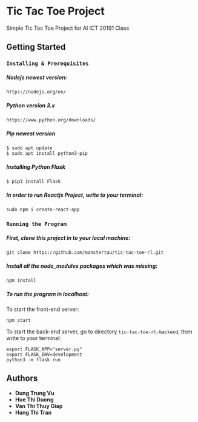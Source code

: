 # Tic Tac Toe Project
Simple Tic Tac Toe Project for AI ICT 20191 Class 
## Getting Started
### `Installing & Prerequisites`
##### Nodejs newest version:

``` 
https://nodejs.org/en/ 
```

##### Python version 3.x

``` 
https://www.python.org/downloads/
```

##### Pip newest version

```
$ sudo apt update
$ sudo apt install python3-pip
```
##### Installing Python Flask

```
$ pip3 install Flask
```

##### In order to run Reactjs Project, write to your terminal:

``` 
sudo npm i create-react-app 
```

### `Running the Program`
##### First, clone this project in to your local machine:

```
git clone https://github.com/monstertau/tic-tac-toe-rl.git
```

##### Install all the node_modules packages which was missing:

``` 
npm install 
```

##### To run the program in localhost:

To start the front-end server:
``` 
npm start 
```
To start the back-end server, go to directory ```tic-tac-toe-rl-backend```, then write to your terminal:
``` 
export FLASK_APP="server.py"
export FLASK_ENV=development
python3 -m flask run
```
## Authors
* **Dung Trung Vu**
* **Hue Thi Duong**
* **Van Thi Thuy Giap**
* **Hang Thi Tran**
